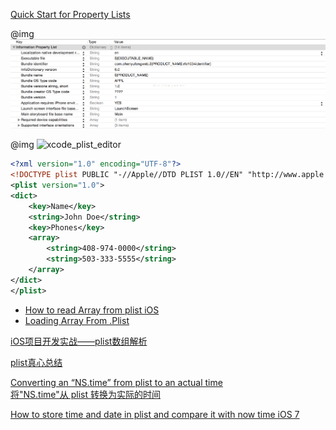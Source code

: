 [Quick Start for Property Lists](https://developer.apple.com/library/content/documentation/Cocoa/Conceptual/PropertyLists/QuickStartPlist/QuickStartPlist.html)

@img ![plist-1](plist-1.png)

@img ![xcode_plist_editor](https://developer.apple.com/library/content/documentation/Cocoa/Conceptual/PropertyLists/Art/xcode_plist_editor.jpg)
```XML
<?xml version="1.0" encoding="UTF-8"?>
<!DOCTYPE plist PUBLIC "-//Apple//DTD PLIST 1.0//EN" "http://www.apple.com/DTDs/PropertyList-1.0.dtd">
<plist version="1.0">
<dict>
    <key>Name</key>
    <string>John Doe</string>
    <key>Phones</key>
    <array>
        <string>408-974-0000</string>
        <string>503-333-5555</string>
    </array>
</dict>
</plist>
```

- [How to read Array from plist iOS](http://stackoverflow.com/questions/16269126/how-to-read-array-from-plist-ios)  
- [Loading Array From .Plist](http://stackoverflow.com/questions/6977015/loading-array-from-plist)  

[iOS项目开发实战——plist数组解析](http://blog.csdn.net/chenyufeng1991/article/details/47780371)

[plist真心总结](http://blog.csdn.net/huifeidexin_1/article/details/7487868)

[Converting an “NS.time” from plist to an actual time](http://stackoverflow.com/questions/26274376/converting-an-ns-time-from-plist-to-an-actual-time)  
[将"NS.time"从 plist 转换为实际的时间](http://www.itstrike.cn/Question/0013acae-89eb-4547-b616-0f3771627d6a.html)  

[How to store time and date in plist and compare it with now time iOS 7](http://stackoverflow.com/questions/23789508/how-to-store-time-and-date-in-plist-and-compare-it-with-now-time-ios-7)

